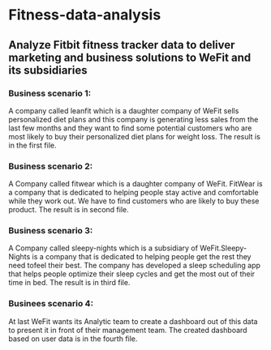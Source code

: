 # Fitness-data-analysis
## Analyze Fitbit fitness tracker data to deliver marketing and business solutions to WeFit and its subsidiaries

### Business scenario 1: 
A company called leanfit which is a daughter company of WeFit sells personalized diet plans and this company is generating less sales from the last few months and they want to find some potential customers who are most likely to buy their personalized diet plans for weight loss. The result is in the first file.

### Business scenario 2:
A Company called fitwear which is a daughter company of WeFit. FitWear is a company that is dedicated to helping people stay active and comfortable while they work out. We have to find customers who are likely to buy these product. The result is in second file.

### Business scenario 3:
A Company called sleepy-nights which is a subsidiary of WeFit.Sleepy-Nights is a company that is dedicated to helping people get the rest they need tofeel their best. The company has developed a sleep scheduling app that helps people optimize their sleep cycles and get the most out of their time in bed. The result is in third file.

### Businees scenario 4:
At last WeFit wants its Analytic team to create a dashboard out of this data to present it in front of their management team.
The created dashboard based on user data is in the fourth file.
